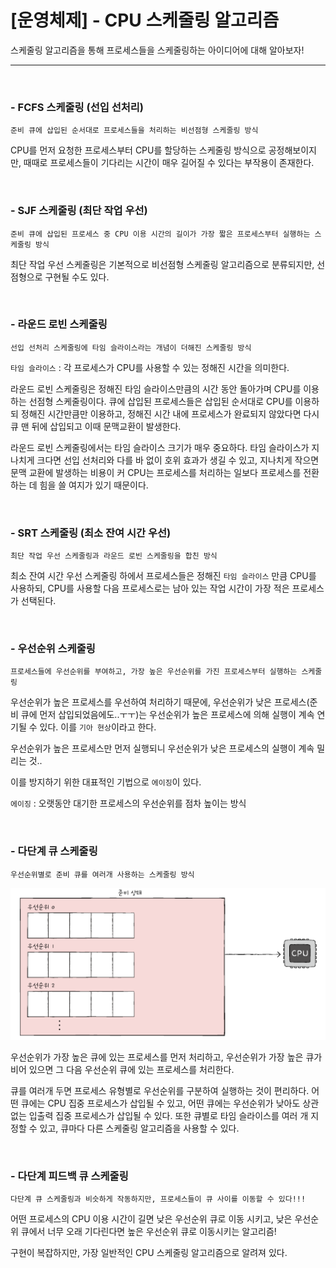 # [운영체제] - CPU 스케줄링 알고리즘

스케줄링 알고리즘을 통해 프로세스들을 스케줄링하는 아이디어에 대해 알아보자!

<HR>

<BR>

### - FCFS 스케줄링 (선입 선처리)

```TEXT
준비 큐에 삽입된 순서대로 프로세스들을 처리하는 비선점형 스케줄링 방식
```

CPU를 먼저 요청한 프로세스부터 CPU를 할당하는 스케줄링 방식으로 공정해보이지만, 때때로 프로세스들이 기다리는 시간이 매우 길어질 수 있다는 부작용이 존재한다.

<BR>

### - SJF 스케줄링 (최단 작업 우선)

```TEXT
준비 큐에 삽입된 프로세스 중 CPU 이용 시간의 길이가 가장 짧은 프로세스부터 실행하는 스케줄링 방식
```

최단 작업 우선 스케줄링은 기본적으로 비선점형 스케줄링 알고리즘으로 분류되지만, 선점형으로 구현될 수도 있다.

<BR>

### - 라운드 로빈 스케줄링

```TEXT
선입 선처리 스케줄링에 타임 슬라이스라는 개념이 더해진 스케줄링 방식
```

`타임 슬라이스` : 각 프로세스가 CPU를 사용할 수 있는 정해진 시간을 의미한다.

라운드 로빈 스케줄링은 정해진 타임 슬라이스만큼의 시간 동안 돌아가며 CPU를 이용하는 선점형 스케줄링이다. 큐에 삽입된 프로세스들은 삽입된 순서대로 CPU를 이용하되 정해진 시간만큼만 이용하고, 정해진 시간 내에 프로세스가 완료되지 않았다면 다시 큐 맨 뒤에 삽입되고 이때 문맥교환이 발생한다.

라운드 로빈 스케줄링에서는 타임 슬라이스 크기가 매우 중요하다. 타임 슬라이스가 지나치게 크다면 선입 선처리와 다를 바 없이 호위 효과가 생길 수 있고, 지나치게 작으면 문맥 교환에 발생하는 비용이 커 CPU는 프로세스를 처리하는 일보다 프로세스를 전환하는 데 힘을 쓸 여지가 있기 때문이다.

<BR>

### - SRT 스케줄링 (최소 잔여 시간 우선)

```TEXT
최단 작업 우선 스케줄링과 라운드 로빈 스케줄링을 합친 방식
```

최소 잔여 시간 우선 스케줄링 하에서 프로세스들은 정해진 `타임 슬라이스` 만큼 CPU를 사용하되, CPU를 사용할 다음 프로세스로는 남아 있는 작업 시간이 가장 적은 프로세스가 선택된다.

<BR>

### - 우선순위 스케줄링

```TEXT 
프로세스들에 우선순위를 부여하고, 가장 높은 우선순위를 가진 프로세스부터 실행하는 스케줄링
```

우선순위가 높은 프로세스를 우선하여 처리하기 때문에, 우선순위가 낮은 프로세스(준비 큐에 먼저 삽입되었음에도..ㅜㅜ)는 우선순위가 높은 프로세스에 의해 실행이 계속 연기될 수 있다. 이를 `기아 현상`이라고 한다. 

우선순위가 높은 프로세스만 먼저 실행되니 우선순위가 낮은 프로세스의 실행이 계속 밀리는 것..

이를 방지하기 위한 대표적인 기법으로 `에이징`이 있다.

`에이징` : 오랫동안 대기한 프로세스의 우선순위를 점차 높이는 방식

<BR>

### - 다단계 큐 스케줄링

```TEXT
우선순위별로 준비 큐를 여러개 사용하는 스케줄링 방식
```

![image-20221204233112775](%5B%EC%9A%B4%EC%98%81%EC%B2%B4%EC%A0%9C%5D%20-%20CPU%20%EC%8A%A4%EC%BC%80%EC%A4%84%EB%A7%81%20%EC%95%8C%EA%B3%A0%EB%A6%AC%EC%A6%98.assets/image-20221204233112775.png)

우선순위가 가장 높은 큐에 있는 프로세스를 먼저 처리하고, 우선순위가 가장 높은 큐가 비어 있으면 그 다음 우선순위 큐에 있는 프로세스를 처리한다.

큐를 여러개 두면 프로세스 유형별로 우선순위를 구분하여 실행하는 것이 편리하다. 어떤 큐에는 CPU 집중 프로세스가 삽입될 수 있고, 어떤 큐에는 우선순위가 낮아도 상관없는 입출력 집중 프로세스가 삽입될 수 있다. 또한 큐별로 타임 슬라이스를 여러 개 지정할 수 있고, 큐마다 다른 스케줄링 알고리즘을 사용할 수 있다.

<BR>

### - 다단계 피드백 큐 스케줄링

```TEXT
다단계 큐 스케줄링과 비슷하게 작동하지만, 프로세스들이 큐 사이를 이동할 수 있다!!!
```

어떤 프로세스의 CPU 이용 시간이 길면 낮은 우선순위 큐로 이동 시키고, 낮은 우선순위 큐에서 너무 오래 기다린다면 높은 우선순위 큐로 이동시키는 알고리즘!

구현이 복잡하지만, 가장 일반적인 CPU 스케줄링 알고리즘으로 알려져 있다. 